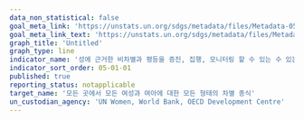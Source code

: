 ```yaml
---
data_non_statistical: false
goal_meta_link: 'https://unstats.un.org/sdgs/metadata/files/Metadata-05-01-01.pdf'
goal_meta_link_text: 'https://unstats.un.org/sdgs/metadata/files/Metadata-05-01-01.pdf'
graph_title: 'Untitled'
graph_type: line
indicator_name: '성에 근거한 비차별과 평등을 증진, 집행, 모니터링 할 수 있는 수 있는 법적 체계 존재여부'
indicator_sort_order: 05-01-01
published: true
reporting_status: notapplicable
target_name: '모든 곳에서 모든 여성과 여아에 대한 모든 형태의 차별 종식'
un_custodian_agency: 'UN Women, World Bank, OECD Development Centre'
---
```

